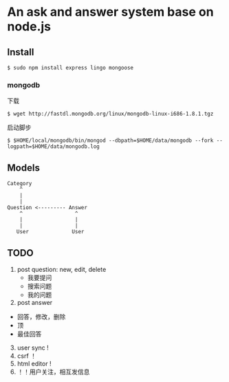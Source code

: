 # An ask and answer system base on node.js


## Install

    $ sudo npm install express lingo mongoose
    
### mongodb 
    
下载

    $ wget http://fastdl.mongodb.org/linux/mongodb-linux-i686-1.8.1.tgz

启动脚步

    $ $HOME/local/mongodb/bin/mongod --dbpath=$HOME/data/mongodb --fork --logpath=$HOME/data/mongodb.log    
    
    
## Models

    Category
        ^
        |
        |
    Question <--------- Answer
        ^                 ^
        |                 |
        |                 |
       User              User
        

## TODO

1. post question: new, edit, delete
    * 我要提问
    * 搜索问题
    * 我的问题
2. post answer
 * 回答，修改，删除
 * 顶
 * 最佳回答
3. user sync !
4. csrf ！
5. html editor !
6. ！！用户关注，相互发信息